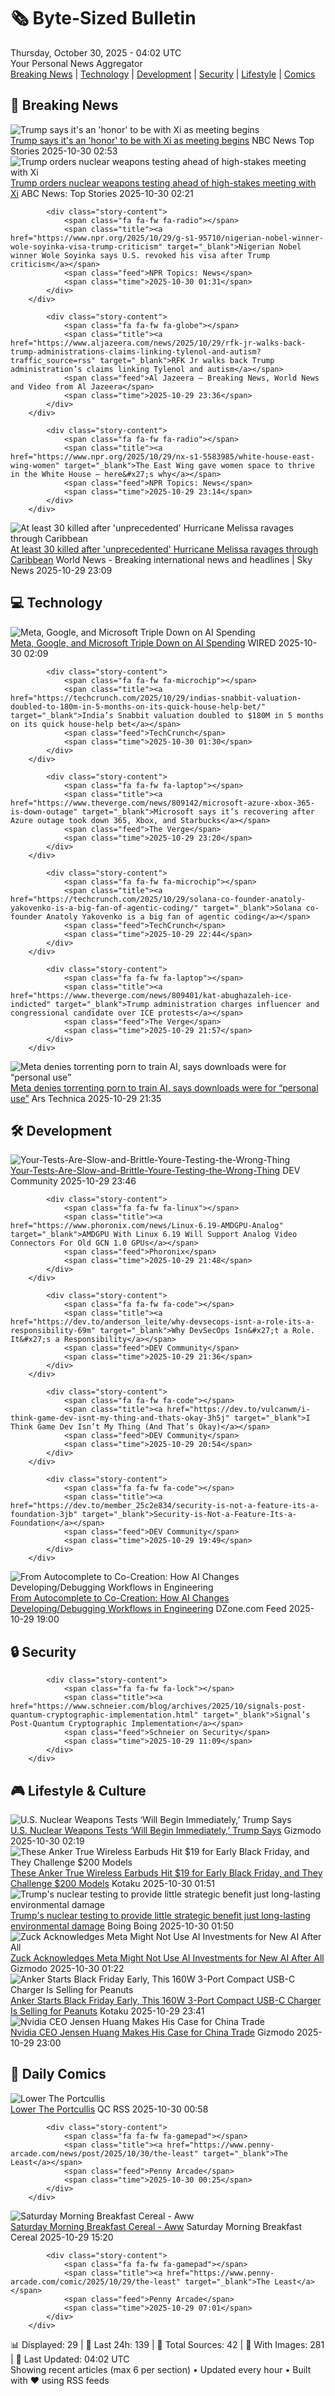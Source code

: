 <!-- Processing 54 RSS feeds at 2025-10-30 04:01:53 UTC -->
<!-- Processing: Cyanide & Happiness -->
<!-- Processing: Questionable Content -->
<!-- Processing: Dinosaur Comics -->
<!-- Processing: CNN Top Stories -->
<!-- Processing: NPR News -->
<!-- Processing: Reuters World News -->
<!-- Processing: ABC News Breaking -->
<!-- Processing: Sky News World -->
<!-- Processing: Hacker News -->
<!-- Processing: StackOverflow Blog -->
<!-- Processing: It's FOSS -->
<!-- Processing: Ubuntu Blog -->
<!-- Processing: GitHub Blog -->
<!-- Processing: GitLab Blog -->
<!-- Processing: InfoQ -->
<!-- Processing: DZone -->
<!-- Processing: Coding Horror -->
<!-- Processing: Lifehacker -->
<!-- Processing: Gizmodo -->
<!-- Processing: Kotaku -->
<!-- Processing: Boing Boing -->
<!-- Processing: Krebs on Security -->
<!-- Generated 2 new posts out of 22 feeds processed -->
<div class="newspaper-header">
    <h1 class="newspaper-title">🗞️ Byte-Sized Bulletin</h1>
    <div class="newspaper-date">Thursday, October 30, 2025 - 04:02 UTC</div>
    <div class="newspaper-subtitle">Your Personal News Aggregator</div>
</div>

<div class="newspaper-nav">
    <a href="#breaking">Breaking News</a> |
    <a href="#tech">Technology</a> |
    <a href="#dev">Development</a> |
    <a href="#security">Security</a> |
    <a href="#lifestyle">Lifestyle</a> |
    <a href="#webcomics">Comics</a>
</div>

<div class="news-section breaking-news" id="breaking">
<h2 class="section-header">🚨 Breaking News</h2>
<div class="stories-container">
<div class="story">
            <img src="https://media-cldnry.s-nbcnews.com/image/upload/t_fit_1500w/mpx/2704722219/2025_10/1761792786567_now_brk_trump_xi_meet_251029_1920x1080-48tshu.jpg" alt="Trump says it&#x27;s an &#x27;honor&#x27; to be with Xi as meeting begins" class="story-image" loading="lazy" onerror="this.style.display='none'">
            <div class="story-content">
                <span class="fa fa-fw fa-broadcast-tower"></span>
                <span class="title"><a href="https://www.nbcnews.com/now/video/trump-says-it-s-an-honor-to-be-with-xi-as-meeting-begins-250960965751" target="_blank">Trump says it&#x27;s an &#x27;honor&#x27; to be with Xi as meeting begins</a></span>
                <span class="feed">NBC News Top Stories</span>
                <span class="time">2025-10-30 02:53</span>
            </div>
        </div>
<div class="story">
            <img src="https://s.abcnews.com/images/US/donald-trump-30-gty-gmh-251029_1761790377322_hpMain_4x3t_384.jpg" alt="Trump orders nuclear weapons testing ahead of high-stakes meeting with Xi" class="story-image" loading="lazy" onerror="this.style.display='none'">
            <div class="story-content">
                <span class="fa fa-fw fa-tv"></span>
                <span class="title"><a href="https://abcnews.go.com/Politics/trump-xi-meeting-fate-global-economy-hangs-balance/story?id=126978226" target="_blank">Trump orders nuclear weapons testing ahead of high-stakes meeting with Xi</a></span>
                <span class="feed">ABC News: Top Stories</span>
                <span class="time">2025-10-30 02:21</span>
            </div>
        </div>
<div class="story">
            
            <div class="story-content">
                <span class="fa fa-fw fa-radio"></span>
                <span class="title"><a href="https://www.npr.org/2025/10/29/g-s1-95710/nigerian-nobel-winner-wole-soyinka-visa-trump-criticism" target="_blank">Nigerian Nobel winner Wole Soyinka says U.S. revoked his visa after Trump criticism</a></span>
                <span class="feed">NPR Topics: News</span>
                <span class="time">2025-10-30 01:31</span>
            </div>
        </div>
<div class="story">
            
            <div class="story-content">
                <span class="fa fa-fw fa-globe"></span>
                <span class="title"><a href="https://www.aljazeera.com/news/2025/10/29/rfk-jr-walks-back-trump-administrations-claims-linking-tylenol-and-autism?traffic_source=rss" target="_blank">RFK Jr walks back Trump administration’s claims linking Tylenol and autism</a></span>
                <span class="feed">Al Jazeera – Breaking News, World News and Video from Al Jazeera</span>
                <span class="time">2025-10-29 23:36</span>
            </div>
        </div>
<div class="story">
            
            <div class="story-content">
                <span class="fa fa-fw fa-radio"></span>
                <span class="title"><a href="https://www.npr.org/2025/10/29/nx-s1-5583985/white-house-east-wing-women" target="_blank">The East Wing gave women space to thrive in the White House — here&#x27;s why</a></span>
                <span class="feed">NPR Topics: News</span>
                <span class="time">2025-10-29 23:14</span>
            </div>
        </div>
<div class="story">
            <img src="https://e3.365dm.com/25/10/1920x1080/skynews-hurricane-melissa-jamaica_7066508.jpg?20251029231953" alt="At least 30 killed after &#x27;unprecedented&#x27; Hurricane Melissa ravages through Caribbean" class="story-image" loading="lazy" onerror="this.style.display='none'">
            <div class="story-content">
                <span class="fa fa-fw fa-satellite"></span>
                <span class="title"><a href="https://news.sky.com/story/at-least-30-killed-after-unprecedented-hurricane-melissa-ravages-through-caribbean-13460469" target="_blank">At least 30 killed after &#x27;unprecedented&#x27; Hurricane Melissa ravages through Caribbean</a></span>
                <span class="feed">World News - Breaking international news and headlines | Sky News</span>
                <span class="time">2025-10-29 23:09</span>
            </div>
        </div>
</div>
</div>
<div class="news-section tech-news" id="tech">
<h2 class="section-header">💻 Technology</h2>
<div class="stories-container">
<div class="story">
            <img src="https://media.wired.com/photos/6902815b030326d7e206e552/master/pass/Microsoft-Google-Meta-Report-Earnings-Business-2242649875.jpg" alt="Meta, Google, and Microsoft Triple Down on AI Spending" class="story-image" loading="lazy" onerror="this.style.display='none'">
            <div class="story-content">
                <span class="fa fa-fw fa-bolt"></span>
                <span class="title"><a href="https://www.wired.com/story/microsoft-google-meta-2025-earnings/" target="_blank">Meta, Google, and Microsoft Triple Down on AI Spending</a></span>
                <span class="feed">WIRED</span>
                <span class="time">2025-10-30 02:09</span>
            </div>
        </div>
<div class="story">
            
            <div class="story-content">
                <span class="fa fa-fw fa-microchip"></span>
                <span class="title"><a href="https://techcrunch.com/2025/10/29/indias-snabbit-valuation-doubled-to-180m-in-5-months-on-its-quick-house-help-bet/" target="_blank">India’s Snabbit valuation doubled to $180M in 5 months on its quick house-help bet</a></span>
                <span class="feed">TechCrunch</span>
                <span class="time">2025-10-30 01:30</span>
            </div>
        </div>
<div class="story">
            
            <div class="story-content">
                <span class="fa fa-fw fa-laptop"></span>
                <span class="title"><a href="https://www.theverge.com/news/809142/microsoft-azure-xbox-365-is-down-outage" target="_blank">Microsoft says it’s recovering after Azure outage took down 365, Xbox, and Starbucks</a></span>
                <span class="feed">The Verge</span>
                <span class="time">2025-10-29 23:20</span>
            </div>
        </div>
<div class="story">
            
            <div class="story-content">
                <span class="fa fa-fw fa-microchip"></span>
                <span class="title"><a href="https://techcrunch.com/2025/10/29/solana-co-founder-anatoly-yakovenko-is-a-big-fan-of-agentic-coding/" target="_blank">Solana co-founder Anatoly Yakovenko is a big fan of agentic coding</a></span>
                <span class="feed">TechCrunch</span>
                <span class="time">2025-10-29 22:44</span>
            </div>
        </div>
<div class="story">
            
            <div class="story-content">
                <span class="fa fa-fw fa-laptop"></span>
                <span class="title"><a href="https://www.theverge.com/news/809401/kat-abughazaleh-ice-indicted" target="_blank">Trump administration charges influencer and congressional candidate over ICE protests</a></span>
                <span class="feed">The Verge</span>
                <span class="time">2025-10-29 21:57</span>
            </div>
        </div>
<div class="story">
            <img src="https://cdn.arstechnica.net/wp-content/uploads/2025/10/GettyImages-2171230457-500x500.jpg" alt="Meta denies torrenting porn to train AI, says downloads were for “personal use”" class="story-image" loading="lazy" onerror="this.style.display='none'">
            <div class="story-content">
                <span class="fa fa-fw fa-cog"></span>
                <span class="title"><a href="https://arstechnica.com/tech-policy/2025/10/meta-says-porn-downloads-on-its-ips-were-for-personal-use-not-ai-training/" target="_blank">Meta denies torrenting porn to train AI, says downloads were for “personal use”</a></span>
                <span class="feed">Ars Technica</span>
                <span class="time">2025-10-29 21:35</span>
            </div>
        </div>
</div>
</div>
<div class="news-section dev-news" id="dev">
<h2 class="section-header">🛠️ Development</h2>
<div class="stories-container">
<div class="story">
            <img src="https://media2.dev.to/dynamic/image/width=800%2Cheight=%2Cfit=scale-down%2Cgravity=auto%2Cformat=auto/https%3A%2F%2Fdev-to-uploads.s3.amazonaws.com%2Fuploads%2Farticles%2Ftm6x16004gb6sw06754q.png" alt="Your-Tests-Are-Slow-and-Brittle-Youre-Testing-the-Wrong-Thing" class="story-image" loading="lazy" onerror="this.style.display='none'">
            <div class="story-content">
                <span class="fa fa-fw fa-code"></span>
                <span class="title"><a href="https://dev.to/member_25c2e834/your-tests-are-slow-and-brittle-youre-testing-the-wrong-thing-1c9p" target="_blank">Your-Tests-Are-Slow-and-Brittle-Youre-Testing-the-Wrong-Thing</a></span>
                <span class="feed">DEV Community</span>
                <span class="time">2025-10-29 23:46</span>
            </div>
        </div>
<div class="story">
            
            <div class="story-content">
                <span class="fa fa-fw fa-linux"></span>
                <span class="title"><a href="https://www.phoronix.com/news/Linux-6.19-AMDGPU-Analog" target="_blank">AMDGPU With Linux 6.19 Will Support Analog Video Connectors For Old GCN 1.0 GPUs</a></span>
                <span class="feed">Phoronix</span>
                <span class="time">2025-10-29 21:48</span>
            </div>
        </div>
<div class="story">
            
            <div class="story-content">
                <span class="fa fa-fw fa-code"></span>
                <span class="title"><a href="https://dev.to/anderson_leite/why-devsecops-isnt-a-role-its-a-responsibility-69m" target="_blank">Why DevSecOps Isn&#x27;t a Role. It&#x27;s a Responsibility</a></span>
                <span class="feed">DEV Community</span>
                <span class="time">2025-10-29 21:36</span>
            </div>
        </div>
<div class="story">
            
            <div class="story-content">
                <span class="fa fa-fw fa-code"></span>
                <span class="title"><a href="https://dev.to/vulcanwm/i-think-game-dev-isnt-my-thing-and-thats-okay-3h5j" target="_blank">I Think Game Dev Isn’t My Thing (And That’s Okay)</a></span>
                <span class="feed">DEV Community</span>
                <span class="time">2025-10-29 20:54</span>
            </div>
        </div>
<div class="story">
            
            <div class="story-content">
                <span class="fa fa-fw fa-code"></span>
                <span class="title"><a href="https://dev.to/member_25c2e834/security-is-not-a-feature-its-a-foundation-3jb" target="_blank">Security-is-Not-a-Feature-Its-a-Foundation</a></span>
                <span class="feed">DEV Community</span>
                <span class="time">2025-10-29 19:49</span>
            </div>
        </div>
<div class="story">
            <img src="https://dz2cdn1.dzone.com/thumbnail?fid=18718530&w=600" alt="From Autocomplete to Co-Creation: How AI Changes Developing/Debugging Workflows in Engineering" class="story-image" loading="lazy" onerror="this.style.display='none'">
            <div class="story-content">
                <span class="fa fa-fw fa-newspaper"></span>
                <span class="title"><a href="https://dzone.com/articles/ai-cocreation-developer-debugging-workflows" target="_blank">From Autocomplete to Co-Creation: How AI Changes Developing/Debugging Workflows in Engineering</a></span>
                <span class="feed">DZone.com Feed</span>
                <span class="time">2025-10-29 19:00</span>
            </div>
        </div>
</div>
</div>
<div class="news-section security-news" id="security">
<h2 class="section-header">🔒 Security</h2>
<div class="stories-container">
<div class="story">
            
            <div class="story-content">
                <span class="fa fa-fw fa-lock"></span>
                <span class="title"><a href="https://www.schneier.com/blog/archives/2025/10/signals-post-quantum-cryptographic-implementation.html" target="_blank">Signal’s Post-Quantum Cryptographic Implementation</a></span>
                <span class="feed">Schneier on Security</span>
                <span class="time">2025-10-29 11:09</span>
            </div>
        </div>
</div>
</div>
<div class="news-section lifestyle-news" id="lifestyle">
<h2 class="section-header">🎮 Lifestyle & Culture</h2>
<div class="stories-container">
<div class="story">
            <img src="https://gizmodo.com/app/uploads/2025/10/nuclear-testing-1280x853.jpg" alt="U.S. Nuclear Weapons Tests ‘Will Begin Immediately,’ Trump Says" class="story-image" loading="lazy" onerror="this.style.display='none'">
            <div class="story-content">
                <span class="fa fa-fw fa-computer"></span>
                <span class="title"><a href="https://gizmodo.com/u-s-nuclear-weapons-tests-will-begin-immediately-trump-says-2000679162" target="_blank">U.S. Nuclear Weapons Tests ‘Will Begin Immediately,’ Trump Says</a></span>
                <span class="feed">Gizmodo</span>
                <span class="time">2025-10-30 02:19</span>
            </div>
        </div>
<div class="story">
            <img src="https://kotaku.com/app/uploads/2025/10/anker-soundcore-earbuds-1280x853.jpg" alt="These Anker True Wireless Earbuds Hit $19 for Early Black Friday, and They Challenge $200 Models" class="story-image" loading="lazy" onerror="this.style.display='none'">
            <div class="story-content">
                <span class="fa fa-fw fa-gamepad"></span>
                <span class="title"><a href="https://kotaku.com/these-anker-true-wireless-earbuds-hit-19-for-early-black-friday-and-they-challenge-200-models-2000640020" target="_blank">These Anker True Wireless Earbuds Hit $19 for Early Black Friday, and They Challenge $200 Models</a></span>
                <span class="feed">Kotaku</span>
                <span class="time">2025-10-30 01:51</span>
            </div>
        </div>
<div class="story">
            <img src="https://i0.wp.com/boingboing.net/wp-content/uploads/2025/08/trump-1.jpg?fit=1200%2C741&amp;quality=60&amp;ssl=1" alt="Trump&#x27;s nuclear testing to provide little strategic benefit just long-lasting environmental damage" class="story-image" loading="lazy" onerror="this.style.display='none'">
            <div class="story-content">
                <span class="fa fa-fw fa-arrow-right"></span>
                <span class="title"><a href="https://boingboing.net/2025/10/29/trumps-nuclear-testing-to-provide-little-strategic-benefit-just-long-lasting-environmental-damage.html" target="_blank">Trump&#x27;s nuclear testing to provide little strategic benefit just long-lasting environmental damage</a></span>
                <span class="feed">Boing Boing</span>
                <span class="time">2025-10-30 01:50</span>
            </div>
        </div>
<div class="story">
            <img src="https://gizmodo.com/app/uploads/2025/10/zuckerberg-1280x853.jpg" alt="Zuck Acknowledges Meta Might Not Use AI Investments for New AI After All" class="story-image" loading="lazy" onerror="this.style.display='none'">
            <div class="story-content">
                <span class="fa fa-fw fa-computer"></span>
                <span class="title"><a href="https://gizmodo.com/zuck-acknowledges-meta-might-not-use-ai-investments-for-new-ai-after-all-2000679070" target="_blank">Zuck Acknowledges Meta Might Not Use AI Investments for New AI After All</a></span>
                <span class="feed">Gizmodo</span>
                <span class="time">2025-10-30 01:22</span>
            </div>
        </div>
<div class="story">
            <img src="https://kotaku.com/app/uploads/2025/10/anker-160w-charger-1280x853.jpg" alt="Anker Starts Black Friday Early, This 160W 3-Port Compact USB-C Charger Is Selling for Peanuts" class="story-image" loading="lazy" onerror="this.style.display='none'">
            <div class="story-content">
                <span class="fa fa-fw fa-gamepad"></span>
                <span class="title"><a href="https://kotaku.com/anker-starts-black-friday-early-this-160w-3-port-compact-usb-c-charger-is-selling-for-peanuts-2000639985" target="_blank">Anker Starts Black Friday Early, This 160W 3-Port Compact USB-C Charger Is Selling for Peanuts</a></span>
                <span class="feed">Kotaku</span>
                <span class="time">2025-10-29 23:41</span>
            </div>
        </div>
<div class="story">
            <img src="https://gizmodo.com/app/uploads/2025/10/shutterstock_2681902813-e1761777398744-1280x852.jpg" alt="Nvidia CEO Jensen Huang Makes His Case for China Trade" class="story-image" loading="lazy" onerror="this.style.display='none'">
            <div class="story-content">
                <span class="fa fa-fw fa-computer"></span>
                <span class="title"><a href="https://gizmodo.com/nvidia-ceo-jensen-huang-makes-his-case-for-china-trade-2000678877" target="_blank">Nvidia CEO Jensen Huang Makes His Case for China Trade</a></span>
                <span class="feed">Gizmodo</span>
                <span class="time">2025-10-29 23:00</span>
            </div>
        </div>
</div>
</div>
<div class="news-section webcomics-section" id="webcomics">
<h2 class="section-header">🎨 Daily Comics</h2>
<div class="stories-container">
<div class="story">
            <img src="http://www.questionablecontent.net/comics/5690.png" alt="Lower The Portcullis" class="story-image" loading="lazy" onerror="this.style.display='none'">
            <div class="story-content">
                <span class="fa fa-fw fa-music"></span>
                <span class="title"><a href="http://questionablecontent.net/view.php?comic=5690" target="_blank">Lower The Portcullis</a></span>
                <span class="feed">QC RSS</span>
                <span class="time">2025-10-30 00:58</span>
            </div>
        </div>
<div class="story">
            
            <div class="story-content">
                <span class="fa fa-fw fa-gamepad"></span>
                <span class="title"><a href="https://www.penny-arcade.com/news/post/2025/10/30/the-least" target="_blank">The Least</a></span>
                <span class="feed">Penny Arcade</span>
                <span class="time">2025-10-30 00:25</span>
            </div>
        </div>
<div class="story">
            <img src="https://www.smbc-comics.com/comics/1761699988-20251029.png" alt="Saturday Morning Breakfast Cereal - Aww" class="story-image" loading="lazy" onerror="this.style.display='none'">
            <div class="story-content">
                <span class="fa fa-fw fa-smile"></span>
                <span class="title"><a href="https://www.smbc-comics.com/comic/aww" target="_blank">Saturday Morning Breakfast Cereal - Aww</a></span>
                <span class="feed">Saturday Morning Breakfast Cereal</span>
                <span class="time">2025-10-29 15:20</span>
            </div>
        </div>
<div class="story">
            
            <div class="story-content">
                <span class="fa fa-fw fa-gamepad"></span>
                <span class="title"><a href="https://www.penny-arcade.com/comic/2025/10/29/the-least" target="_blank">The Least</a></span>
                <span class="feed">Penny Arcade</span>
                <span class="time">2025-10-29 07:01</span>
            </div>
        </div>
</div>
</div>

<div class="newspaper-footer">
    <div class="stats">
        📊 Displayed: 29 | 📅 Last 24h: 139 | 📡 Total Sources: 42 | 📸 With Images: 281 |
        🔄 Last Updated: 04:02 UTC
    </div>
    <div class="footer-note">
        Showing recent articles (max 6 per section) • Updated every hour • Built with ❤️ using RSS feeds
    </div>
</div>
